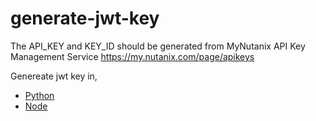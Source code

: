 # generate-jwt-key

The API_KEY and KEY_ID should be generated from MyNutanix API Key Management Service https://my.nutanix.com/page/apikeys

Genereate jwt key in, 
- [Python](./python)
- [Node](./node-js)
